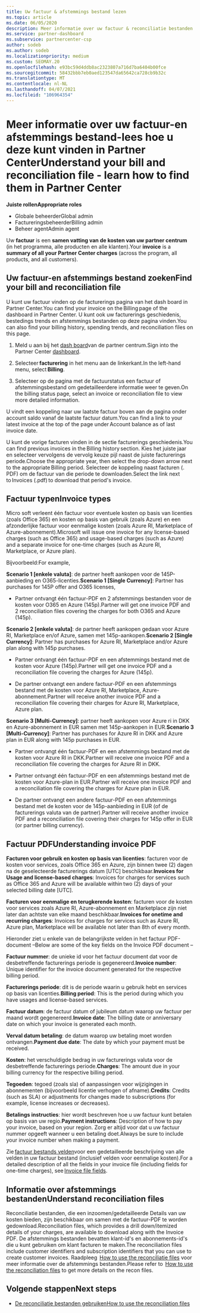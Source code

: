 ```yaml
---
title: Uw factuur & afstemmings bestand lezen
ms.topic: article
ms.date: 06/05/2020
description: Meer informatie over uw factuur & reconciliatie bestanden. Uw factuur toont de kosten voor het partner centrum in het programma, producten en klanten voor die maandelijkse periode.
ms.service: partner-dashboard
ms.subservice: partnercenter-csp
author: sodeb
ms.author: sodeb
ms.localizationpriority: medium
ms.custom: SEOMAY.20
ms.openlocfilehash: e93bc59d4ddb8ac2323807a716d7ba6404b00fce
ms.sourcegitcommit: 58432bbb7eb0aed123547da65642ca728cb9b32c
ms.translationtype: MT
ms.contentlocale: nl-NL
ms.lasthandoff: 04/07/2021
ms.locfileid: "106964354"
---
```

# <a name="understand-your-bill-and-reconciliation-file---learn-how-to-find-them-in-partner-center"></a><span data-ttu-id="41b5e-104">Meer informatie over uw factuur-en afstemmings bestand-lees hoe u deze kunt vinden in Partner Center</span><span class="sxs-lookup"><span data-stu-id="41b5e-104">Understand your bill and reconciliation file - learn how to find them in Partner Center</span></span>


<span data-ttu-id="41b5e-105">**Juiste rollen**</span><span class="sxs-lookup"><span data-stu-id="41b5e-105">**Appropriate roles**</span></span>

- <span data-ttu-id="41b5e-106">Globale beheerder</span><span class="sxs-lookup"><span data-stu-id="41b5e-106">Global admin</span></span>
- <span data-ttu-id="41b5e-107">Factureringsbeheerder</span><span class="sxs-lookup"><span data-stu-id="41b5e-107">Billing admin</span></span>
- <span data-ttu-id="41b5e-108">Beheer agent</span><span class="sxs-lookup"><span data-stu-id="41b5e-108">Admin agent</span></span>


<span data-ttu-id="41b5e-109">Uw **factuur** is een **samen vatting van de kosten van uw partner centrum** (in het programma, alle producten en alle klanten).</span><span class="sxs-lookup"><span data-stu-id="41b5e-109">Your **invoice** is a **summary of all your Partner Center charges** (across the program, all products, and all customers).</span></span> 

## <a name="find-your-bill-and-reconciliation-file"></a><span data-ttu-id="41b5e-110">Uw factuur-en afstemmings bestand zoeken</span><span class="sxs-lookup"><span data-stu-id="41b5e-110">Find your bill and reconciliation file</span></span> 

<span data-ttu-id="41b5e-111">U kunt uw factuur vinden op de facturerings pagina van het dash board in Partner Center.</span><span class="sxs-lookup"><span data-stu-id="41b5e-111">You can find your invoice on the Billing page of the dashboard in Partner Center.</span></span> <span data-ttu-id="41b5e-112">U kunt ook uw facturerings geschiedenis, bestedings trends en afstemmings bestanden op deze pagina vinden.</span><span class="sxs-lookup"><span data-stu-id="41b5e-112">You can also find your billing history, spending trends, and reconciliation files on this page.</span></span> 

1. <span data-ttu-id="41b5e-113">Meld u aan bij het [dash board](https://partner.microsoft.com/dashboard/home)van de partner centrum.</span><span class="sxs-lookup"><span data-stu-id="41b5e-113">Sign into the Partner Center [dashboard](https://partner.microsoft.com/dashboard/home).</span></span> 

2. <span data-ttu-id="41b5e-114">Selecteer **facturering** in het menu aan de linkerkant.</span><span class="sxs-lookup"><span data-stu-id="41b5e-114">In the left-hand menu, select **Billing**.</span></span> 

3. <span data-ttu-id="41b5e-115">Selecteer op de pagina met de factuurstatus een factuur of afstemmingsbestand om gedetailleerdere informatie weer te geven.</span><span class="sxs-lookup"><span data-stu-id="41b5e-115">On the billing status page, select an invoice or reconciliation file to view more detailed information.</span></span> 

<span data-ttu-id="41b5e-116">U vindt een koppeling naar uw laatste factuur boven aan de pagina onder account saldo vanaf de laatste factuur datum.</span><span class="sxs-lookup"><span data-stu-id="41b5e-116">You can find a link to your latest invoice at the top of the page under Account balance as of last invoice date.</span></span> 

<span data-ttu-id="41b5e-117">U kunt de vorige facturen vinden in de sectie facturerings geschiedenis.</span><span class="sxs-lookup"><span data-stu-id="41b5e-117">You can find previous invoices in the Billing history section.</span></span> <span data-ttu-id="41b5e-118">Kies het juiste jaar en selecteer vervolgens de vervolg keuze pijl naast de juiste facturerings periode.</span><span class="sxs-lookup"><span data-stu-id="41b5e-118">Choose the appropriate year, then select the drop-down arrow next to the appropriate Billing period.</span></span> <span data-ttu-id="41b5e-119">Selecteer de koppeling naast facturen (. PDF) om de factuur van die periode te downloaden.</span><span class="sxs-lookup"><span data-stu-id="41b5e-119">Select the link next to Invoices (.pdf) to download that period's invoice.</span></span> 

## <a name="invoice-types"></a><span data-ttu-id="41b5e-120">Factuur typen</span><span class="sxs-lookup"><span data-stu-id="41b5e-120">Invoice types</span></span>

<span data-ttu-id="41b5e-121">Micro soft verleent één factuur voor eventuele kosten op basis van licenties (zoals Office 365) en kosten op basis van gebruik (zoals Azure) en een afzonderlijke factuur voor eenmalige kosten (zoals Azure RI, Marketplace of Azure-abonnement).</span><span class="sxs-lookup"><span data-stu-id="41b5e-121">Microsoft will issue one invoice for any license-based charges (such as Office 365) and usage-based charges (such as Azure) and a separate invoice for one-time charges (such as Azure RI, Marketplace, or Azure plan).</span></span>

<span data-ttu-id="41b5e-122">Bijvoorbeeld:</span><span class="sxs-lookup"><span data-stu-id="41b5e-122">For example,</span></span>  

<span data-ttu-id="41b5e-123">**Scenario 1 [enkele valuta]**: de partner heeft aankopen voor de 145P-aanbieding en O365-licenties.</span><span class="sxs-lookup"><span data-stu-id="41b5e-123">**Scenario 1 [Single Currency]**: Partner has purchases for 145P offer and O365 licenses,</span></span>  

- <span data-ttu-id="41b5e-124">Partner ontvangt één factuur-PDF en 2 afstemmings bestanden voor de kosten voor O365 en Azure (145p).</span><span class="sxs-lookup"><span data-stu-id="41b5e-124">Partner will get one invoice PDF and 2 reconciliation files covering the charges for both O365 and Azure (145p).</span></span>  

<span data-ttu-id="41b5e-125">**Scenario 2 [enkele valuta]**: de partner heeft aankopen gedaan voor Azure RI, Marketplace en/of Azure, samen met 145p-aankopen.</span><span class="sxs-lookup"><span data-stu-id="41b5e-125">**Scenario 2 [Single Currency]**: Partner has purchases for Azure RI, Marketplace and/or Azure plan along with 145p purchases.</span></span>

- <span data-ttu-id="41b5e-126">Partner ontvangt één factuur-PDF en een afstemmings bestand met de kosten voor Azure (145p).</span><span class="sxs-lookup"><span data-stu-id="41b5e-126">Partner will get one invoice PDF and a reconciliation file covering the charges for Azure (145p).</span></span> 

- <span data-ttu-id="41b5e-127">De partner ontvangt een andere factuur-PDF en een afstemmings bestand met de kosten voor Azure RI, Marketplace, Azure-abonnement.</span><span class="sxs-lookup"><span data-stu-id="41b5e-127">Partner will receive another invoice PDF and a reconciliation file covering their charges for Azure RI, Marketplace, Azure plan.</span></span> 

<span data-ttu-id="41b5e-128">**Scenario 3 [Multi-Currency]**: partner heeft aankopen voor Azure ri in DKK en Azure-abonnement in EUR samen met 145p-aankopen in EUR.</span><span class="sxs-lookup"><span data-stu-id="41b5e-128">**Scenario 3 [Multi-Currency]**: Partner has purchases for Azure RI in DKK and Azure plan in EUR along with 145p purchases in EUR.</span></span>

- <span data-ttu-id="41b5e-129">Partner ontvangt één factuur-PDF en een afstemmings bestand met de kosten voor Azure RI in DKK.</span><span class="sxs-lookup"><span data-stu-id="41b5e-129">Partner will receive one invoice PDF and a reconciliation file covering the charges for Azure RI in DKK.</span></span> 

- <span data-ttu-id="41b5e-130">Partner ontvangt één factuur-PDF en een afstemmings bestand met de kosten voor Azure-plan in EUR.</span><span class="sxs-lookup"><span data-stu-id="41b5e-130">Partner will receive one invoice PDF and a reconciliation file covering the charges for Azure plan in EUR.</span></span> 

- <span data-ttu-id="41b5e-131">De partner ontvangt een andere factuur-PDF en een afstemmings bestand met de kosten voor de 145p-aanbieding in EUR (of de facturerings valuta van de partner).</span><span class="sxs-lookup"><span data-stu-id="41b5e-131">Partner will receive another invoice PDF and a reconciliation file covering their charges for 145p offer in EUR (or partner billing currency).</span></span> 


## <a name="understanding-invoice-pdf"></a><span data-ttu-id="41b5e-132">Factuur PDF</span><span class="sxs-lookup"><span data-stu-id="41b5e-132">Understanding invoice PDF</span></span> 

<span data-ttu-id="41b5e-133">**Facturen voor gebruik en kosten op basis van licenties**: facturen voor de kosten voor services, zoals Office 365 en Azure, zijn binnen twee (2) dagen na de geselecteerde facturerings datum [UTC] beschikbaar.</span><span class="sxs-lookup"><span data-stu-id="41b5e-133">**Invoices for Usage and license-based charges**: Invoices for charges for services such as Office 365 and Azure will be available within two (2) days of your selected billing date [UTC].</span></span>  

<span data-ttu-id="41b5e-134">**Facturen voor eenmalige en terugkerende kosten**: facturen voor de kosten voor services zoals Azure RI, Azure-abonnement en Marketplace zijn niet later dan achtste van elke maand beschikbaar.</span><span class="sxs-lookup"><span data-stu-id="41b5e-134">**Invoices for onetime and recurring charges**: Invoices for charges for services such as Azure RI, Azure plan, Marketplace will be available not later than 8th of every month.</span></span>  

<span data-ttu-id="41b5e-135">Hieronder ziet u enkele van de belangrijkste velden in het factuur PDF-document –</span><span class="sxs-lookup"><span data-stu-id="41b5e-135">Below are some of the key fields on the Invoice PDF document –</span></span>

<span data-ttu-id="41b5e-136">**Factuur nummer**: de unieke id voor het factuur document dat voor de desbetreffende facturerings periode is gegenereerd.</span><span class="sxs-lookup"><span data-stu-id="41b5e-136">**Invoice number**: Unique identifier for the invoice document generated for the respective billing period.</span></span> 

<span data-ttu-id="41b5e-137">**Facturerings periode**: dit is de periode waarin u gebruik hebt en services op basis van licenties.</span><span class="sxs-lookup"><span data-stu-id="41b5e-137">**Billing period**: This is the period during which you have usages and license-based services.</span></span> 

<span data-ttu-id="41b5e-138">**Factuur datum**: de factuur datum of jubileum datum waarop uw factuur per maand wordt gegenereerd.</span><span class="sxs-lookup"><span data-stu-id="41b5e-138">**Invoice date**: The billing date or anniversary date on which your invoice is generated each month.</span></span> 

<span data-ttu-id="41b5e-139">**Verval datum betaling**: de datum waarop uw betaling moet worden ontvangen.</span><span class="sxs-lookup"><span data-stu-id="41b5e-139">**Payment due date**: The date by which your payment must be received.</span></span> 

<span data-ttu-id="41b5e-140">**Kosten**: het verschuldigde bedrag in uw facturerings valuta voor de desbetreffende facturerings periode.</span><span class="sxs-lookup"><span data-stu-id="41b5e-140">**Charges**: The amount due in your billing currency for the respective billing period.</span></span> 

<span data-ttu-id="41b5e-141">**Tegoeden**: tegoed (zoals sla) of aanpassingen voor wijzigingen in abonnementen (bijvoorbeeld licentie verhogen of afname).</span><span class="sxs-lookup"><span data-stu-id="41b5e-141">**Credits**: Credits (such as SLA) or adjustments for changes made to subscriptions (for example, license increases or decreases).</span></span> 

<span data-ttu-id="41b5e-142">**Betalings instructies**: hier wordt beschreven hoe u uw factuur kunt betalen op basis van uw regio.</span><span class="sxs-lookup"><span data-stu-id="41b5e-142">**Payment instructions**: Description of how to pay your invoice, based on your region.</span></span> <span data-ttu-id="41b5e-143">Zorg er altijd voor dat u uw factuur nummer opgeeft wanneer u een betaling doet.</span><span class="sxs-lookup"><span data-stu-id="41b5e-143">Always be sure to include your invoice number when making a payment.</span></span> 

<span data-ttu-id="41b5e-144">Zie [factuur bestands velden](invoice-file.md)voor een gedetailleerde beschrijving van alle velden in uw factuur bestand (inclusief velden voor eenmalige kosten).</span><span class="sxs-lookup"><span data-stu-id="41b5e-144">For a detailed description of all the fields in your invoice file (including fields for one-time charges), see [Invoice file fields](invoice-file.md).</span></span> 

## <a name="understand-reconciliation-files"></a><span data-ttu-id="41b5e-145">Informatie over afstemmings bestanden</span><span class="sxs-lookup"><span data-stu-id="41b5e-145">Understand reconciliation files</span></span>

 <span data-ttu-id="41b5e-146">Reconciliatie bestanden, die een inzoomen/gedetailleerde Details van uw kosten bieden, zijn beschikbaar om samen met de factuur-PDF te worden gedownload.</span><span class="sxs-lookup"><span data-stu-id="41b5e-146">Reconciliation files, which provides a drill down/itemized details of your charges, are available to download along with the Invoice PDF.</span></span> <span data-ttu-id="41b5e-147">De afstemmings bestanden bevatten klant-id's en abonnements-id's die u kunt gebruiken om klant facturen te maken.</span><span class="sxs-lookup"><span data-stu-id="41b5e-147">The reconciliation files include customer identifiers and subscription identifiers that you can use to create customer invoices.</span></span> <span data-ttu-id="41b5e-148">Raadpleeg  [How to use the reconciliatie files](use-the-reconciliation-files.md) voor meer informatie over de afstemmings bestanden.</span><span class="sxs-lookup"><span data-stu-id="41b5e-148">Please refer to  [How to use the reconciliation files](use-the-reconciliation-files.md) to get more details on the recon files.</span></span> 

## <a name="next-steps"></a><span data-ttu-id="41b5e-149">Volgende stappen</span><span class="sxs-lookup"><span data-stu-id="41b5e-149">Next steps</span></span>

- [<span data-ttu-id="41b5e-150">De reconciliatie bestanden gebruiken</span><span class="sxs-lookup"><span data-stu-id="41b5e-150">How to use the reconciliation files</span></span>](use-the-reconciliation-files.md)